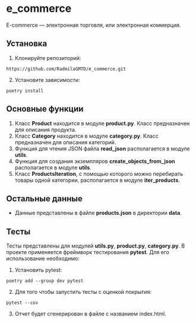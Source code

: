# e_commerce
E-commerce  — электронная торговля, или электронная коммерция.
## Установка
1. Клонируйте репозиторий:
```
https://github.com/RadmilaGMTD/e_commerce.git
```
2. Установите зависимости:
```
poetry install
```
## Основные функции
1. Класс **Product** находится в модуле **product.py**. Класс предназначен для описания продукта.
2. Класс **Category** находится в модуле **category.py**. Класс предназначен для описания категорий.
3. Функция для чтения JSON файла **read_json** располагается в модуле **utils**.
4. Функция для создания экземпляров **create_objects_from_json** располагается в модуле **utils**.
5. Класс **ProductsIteration**, с помощью которого можно перебирать товары одной категории, располагается в модуле **iter_products**.

## Остальные данные
* Данные представлены в файле **products.json** в директории **data**.

## Тесты
Тесты представлены для модулей **utils.py**, **product.py**, **category.py**. В проекте применяется фреймворк тестирования **pytest**. Для его использование необходимо:
1. Установить pytest:
```
poetry add --group dev pytest
```
2. Для того чтобы запустить тесты с оценкой покрытия:
```
pytest --cov
```
3. Отчет будет сгенерирован в файле с названием index.html.
